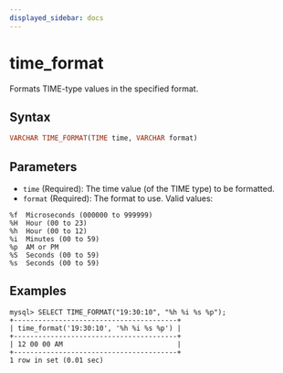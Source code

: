```yaml
---
displayed_sidebar: docs
---
```


# time_format



Formats TIME-type values in the specified format.

## Syntax

```Haskell
VARCHAR TIME_FORMAT(TIME time, VARCHAR format)
```

## Parameters

- `time` (Required): The time value (of the TIME type) to be formatted.
- `format` (Required): The format to use. Valid values:

```Plain Text
%f	Microseconds (000000 to 999999)
%H	Hour (00 to 23)
%h	Hour (00 to 12)
%i	Minutes (00 to 59)
%p	AM or PM
%S	Seconds (00 to 59)
%s	Seconds (00 to 59)
```

## Examples

```Plain Text
mysql> SELECT TIME_FORMAT("19:30:10", "%h %i %s %p");
+----------------------------------------+
| time_format('19:30:10', '%h %i %s %p') |
+----------------------------------------+
| 12 00 00 AM                            |
+----------------------------------------+
1 row in set (0.01 sec)

```
